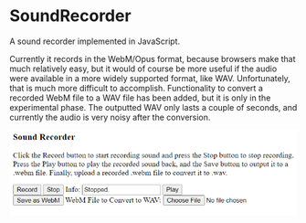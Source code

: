 SoundRecorder
=============

A sound recorder implemented in JavaScript.

Currently it records in the WebM/Opus format, because browsers make that much relatively easy, but it would of course be more useful if the audio were available in a more widely supported format, like WAV.  Unfortunately, that is much more difficult to accomplish.  Functionality to convert a recorded WebM file to a WAV file has been added, but it is only in the experimental phase.  The outputted WAV only lasts a couple of seconds, and currently the audio is very noisy after the conversion.

<img src="Screenshot.png" /> 

